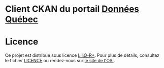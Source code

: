 # Client CKAN du portail [Données Québec](http://donneesquebec.ca)

# Licence

Ce projet est distribué sous licence [LiliQ-R+](https://opensource.org/licenses/LiLiQ-Rplus-1.1).
Pour plus de détails, consultez le fichier [LICENCE](https://github.com/datalyse/cv30/blob/master/LICENCE.md) ou rendez-vous sur [le site de l'OSI](https://opensource.org/licenses/LiLiQ-Rplus-1.1).
